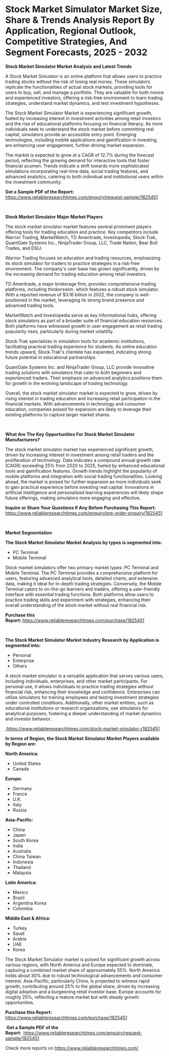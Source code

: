 <p><h1>Stock Market Simulator Market Size, Share & Trends Analysis Report By Application, Regional Outlook, Competitive Strategies, And Segment Forecasts, 2025 - 2032</h1></p><p><strong>Stock Market Simulator Market Analysis and Latest Trends</strong></p>
<p><p>A Stock Market Simulator is an online platform that allows users to practice trading stocks without the risk of losing real money. These simulators replicate the functionalities of actual stock markets, providing tools for users to buy, sell, and manage a portfolio. They are valuable for both novice and experienced investors, offering a risk-free environment to learn trading strategies, understand market dynamics, and test investment hypotheses.</p><p>The Stock Market Simulator Market is experiencing significant growth, fueled by increasing interest in investment activities among retail investors and the rise of educational platforms focusing on financial literacy. As more individuals seek to understand the stock market before committing real capital, simulators provide an accessible entry point. Emerging technologies, including mobile applications and gamification in investing, are enhancing user engagement, further driving market expansion. </p><p>The market is expected to grow at a CAGR of 12.7% during the forecast period, reflecting the growing demand for interactive tools that foster financial acumen. Trends indicate a shift towards more sophisticated simulations incorporating real-time data, social trading features, and advanced analytics, catering to both individual and institutional users within the investment community.</p></p>
<p><strong>Get a Sample PDF of the Report:&nbsp;</strong> <a href="https://www.reliableresearchtimes.com/enquiry/request-sample/1825451?utm_campaign=3219&utm_medium=2&utm_source=Github&utm_content=ia&utm_term=09032025&utm_id=stock-market-simulator">https://www.reliableresearchtimes.com/enquiry/request-sample/1825451</a></p>
<p>&nbsp;</p>
<p><strong>Stock Market Simulator Major Market Players</strong></p>
<p><p>The stock market simulator market features several prominent players offering tools for trading education and practice. Key competitors include Warrior Trading, MarketWatch, TD Ameritrade, Investopedia, Stock-Trak, QuantGate Systems Inc., NinjaTrader Group, LLC, Trade Nation, Bear Bull Trades, and DSIJ.</p><p>Warrior Trading focuses on education and trading resources, emphasizing its stock simulator for traders to practice strategies in a risk-free environment. The company's user base has grown significantly, driven by the increasing demand for trading education among retail investors.</p><p>TD Ameritrade, a major brokerage firm, provides comprehensive trading platforms, including thinkorswim, which features a robust stock simulator. With a reported revenue of $3.16 billion in 2022, the company is well-positioned in the market, leveraging its strong brand presence and advanced trading tools.</p><p>MarketWatch and Investopedia serve as key informational hubs, offering stock simulators as part of a broader suite of financial education resources. Both platforms have witnessed growth in user engagement as retail trading popularity rises, particularly during market volatility.</p><p>Stock-Trak specializes in simulation tools for academic institutions, facilitating practical trading experience for students. As online education trends upward, Stock-Trak's clientele has expanded, indicating strong future potential in educational partnerships.</p><p>QuantGate Systems Inc. and NinjaTrader Group, LLC provide innovative trading solutions with simulators that cater to both beginners and experienced traders. Their emphasis on advanced analytics positions them for growth in the evolving landscape of trading technology.</p><p>Overall, the stock market simulator market is expected to grow, driven by rising interest in trading education and increasing retail participation in the financial markets. With advancements in technology and consumer education, companies poised for expansion are likely to leverage their existing platforms to capture larger market shares.</p></p>
<p>&nbsp;</p>
<p><strong>What Are The Key Opportunities For Stock Market Simulator Manufacturers?</strong></p>
<p><p>The stock market simulator market has experienced significant growth, driven by increasing interest in investment among retail traders and the proliferation of technology. Data indicates a compound annual growth rate (CAGR) exceeding 25% from 2020 to 2025, fueled by enhanced educational tools and gamification features. Growth trends highlight the popularity of mobile platforms and integration with social trading functionalities. Looking ahead, the market is poised for further expansion as more individuals seek to gain practical experience before investing real capital. Innovations in artificial intelligence and personalized learning experiences will likely shape future offerings, making simulators more engaging and effective.</p></p>
<p><strong>Inquire or Share Your Questions If Any Before Purchasing This Report:</strong> <a href="https://www.reliableresearchtimes.com/enquiry/pre-order-enquiry/1825451?utm_campaign=3219&utm_medium=2&utm_source=Github&utm_content=ia&utm_term=09032025&utm_id=stock-market-simulator">https://www.reliableresearchtimes.com/enquiry/pre-order-enquiry/1825451</a></p>
<p>&nbsp;</p>
<p><strong>Market Segmentation</strong></p>
<p><strong>The Stock Market Simulator Market Analysis by types is segmented into:</strong></p>
<p><ul><li>PC Terminal</li><li>Mobile Terminal</li></ul></p>
<p><p>Stock market simulators offer two primary market types: PC Terminal and Mobile Terminal. The PC Terminal provides a comprehensive platform for users, featuring advanced analytical tools, detailed charts, and extensive data, making it ideal for in-depth trading strategies. Conversely, the Mobile Terminal caters to on-the-go learners and traders, offering a user-friendly interface with essential trading functions. Both platforms allow users to practice trading skills and experiment with strategies, enhancing their overall understanding of the stock market without real financial risk.</p></p>
<p><strong>Purchase this Report:&nbsp;</strong><a href="https://www.reliableresearchtimes.com/purchase/1825451?utm_campaign=3219&utm_medium=2&utm_source=Github&utm_content=ia&utm_term=09032025&utm_id=stock-market-simulator">https://www.reliableresearchtimes.com/purchase/1825451</a></p>
<p>&nbsp;</p>
<p><strong>The Stock Market Simulator Market Industry Research by Application is segmented into:</strong></p>
<p><ul><li>Personal</li><li>Enterprise</li><li>Others</li></ul></p>
<p><p>A stock market simulator is a versatile application that serves various users, including individuals, enterprises, and other market participants. For personal use, it allows individuals to practice trading strategies without financial risk, enhancing their knowledge and confidence. Enterprises can utilize simulators for training employees and testing investment strategies under controlled conditions. Additionally, other market entities, such as educational institutions or research organizations, use simulators for analytical purposes, fostering a deeper understanding of market dynamics and investor behavior.</p></p>
<p><a href="https://www.reliableresearchtimes.com/stock-market-simulator-r1825451?utm_campaign=3219&utm_medium=2&utm_source=Github&utm_content=ia&utm_term=09032025&utm_id=stock-market-simulator">&nbsp;https://www.reliableresearchtimes.com/stock-market-simulator-r1825451</a></p>
<p><strong>In terms of Region, the Stock Market Simulator Market Players available by Region are:</strong></p>
<p>
    <p> <strong> North America: </strong>
        <ul>
            <li>United States</li>
            <li>Canada</li>
        </ul>
        </p> 
    <p> <strong> Europe: </strong>
        <ul>
            <li>Germany</li>
            <li>France</li>
            <li>U.K.</li>
            <li>Italy</li>
            <li>Russia</li>
        </ul>
        </p> 
    <p> <strong> Asia-Pacific: </strong>
        <ul>
            <li>China</li>
            <li>Japan</li>
            <li>South Korea</li>
            <li>India</li>
            <li>Australia</li>
            <li>China Taiwan</li>
            <li>Indonesia</li>
            <li>Thailand</li>
            <li>Malaysia</li>
        </ul>
        </p> 
    <p> <strong> Latin America: </strong>
        <ul>
            <li>Mexico</li>
            <li>Brazil</li>
            <li>Argentina Korea</li>
            <li>Colombia</li>
        </ul>
        </p> 
    <p> <strong> Middle East & Africa: </strong>
        <ul>
            <li>Turkey</li>
            <li>Saudi</li>
            <li>Arabia</li>
            <li>UAE</li>
            <li>Korea</li>
        </ul>
    </p>
    </p>
<p><p>The Stock Market Simulator market is poised for significant growth across various regions, with North America and Europe expected to dominate, capturing a combined market share of approximately 55%. North America holds about 30% due to robust technological advancements and consumer interest. Asia-Pacific, particularly China, is projected to witness rapid growth, contributing around 25% to the global share, driven by increasing digital adoption and a burgeoning retail investor base. Europe accounts for roughly 25%, reflecting a mature market but with steady growth opportunities.</p></p>
<p><strong>Purchase this Report: </strong><a href="https://www.reliableresearchtimes.com/purchase/1825451?utm_campaign=3219&utm_medium=2&utm_source=Github&utm_content=ia&utm_term=09032025&utm_id=stock-market-simulator">https://www.reliableresearchtimes.com/purchase/1825451</a></p>
<p>&nbsp;<strong>Get a Sample PDF of the Report:&nbsp;&nbsp;</strong><a href="https://www.reliableresearchtimes.com/enquiry/request-sample/1825451?utm_campaign=3219&utm_medium=2&utm_source=Github&utm_content=ia&utm_term=09032025&utm_id=stock-market-simulator">https://www.reliableresearchtimes.com/enquiry/request-sample/1825451</a></p>
<p><strong></strong></p>
<p>Check more reports on <a href="https://www.reliableresearchtimes.com/?utm_campaign=3219&utm_medium=2&utm_source=Github&utm_content=ia&utm_term=09032025&utm_id=stock-market-simulator">https://www.reliableresearchtimes.com/</a></p>